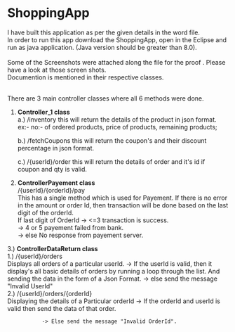 # ShoppingApp
I have built this application as per the given details in the word file. <br>
In order to run this app download the ShoppingApp, open in the Eclipse and run as java application. (Java version should be greater than 8.0). <br><br>
Some of the Screenshots were attached along the file for the proof . Please have a look at those screen shots. <br>
Documention is mentioned in their respective classes. <br><br>

There are 3 main controller classes where all 6 methods were done. <br>
1. <b> Controller_1 class </b><br>
     a.) /inventory 
        this will return the details of the product in json format.
        ex:- no:- of ordered products,  price of products, remaining products;
       
     b.) /fetchCoupons
        this will return the coupon's and their discount percentage in json format.
        
     c.) /{userId}/order 
        this will return the details of order and it's id if coupon and qty is valid.

2. <b> ControllerPayement class </b><br>
     /{userId}/{orderId}/pay    
      This has a single method which is used for Payement. If there is no error in the amount or order Id, then transaction will be done based on the last digit of the orderId.
         <br> If last digit of OrderId -> <=3      transaction is success. <br>
                                   -> 4 or 5   payement failed from bank.<br>
                                   -> else     No response from payement server. <br>

  3.) <b> ControllerDataReturn class </b><br>
           1.) /{userId}/orders   
                     Displays all orders of a particular userId.
                  -> If the userId is valid, then it display's all basic details of orders by running a loop through the list.
                      And sending the data in the form of a Json Format.
                  -> else send the message "Invalid UserId"  <br>
           2.) /{userId}/orders/{orderId}       
                  Displaying the details of a Particular orderId
               -> If the orderId and userId is valid then send the data of that order.
               
               -> Else send the message "Invalid OrderId".
  

